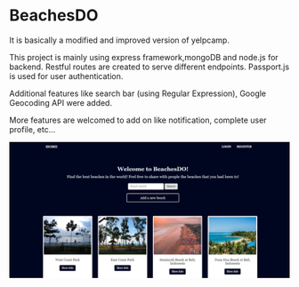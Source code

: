 # BeachesDO
It is basically a modified and improved version of yelpcamp.

This project is mainly using express framework,mongoDB and node.js for backend. 
Restful routes are created to serve different endpoints. 
Passport.js is used for user authentication.

Additional features like search bar (using Regular Expression), Google Geocoding API were added.

More features are welcomed to add on like notification, complete user profile, etc...


![GitHub Logo](https://github.com/OhDylan/BeachesDO/blob/master/BeachesDO.png)
